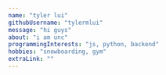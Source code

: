 ```yaml
---
name: "tyler lui"
githubUsername: "tylermlui"
message: "hi guys"
about: "i am unc"
programmingInterests: "js, python, backend"
hobbies: "snowboarding, gym"
extraLink: ""
---
```


